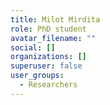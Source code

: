 ```yaml
---
title: Milot Mirdita
role: PhD student
avatar_filename: ""
social: []
organizations: []
superuser: false
user_groups:
  - Researchers
---
```

